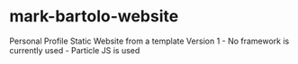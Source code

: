 # mark-bartolo-website
Personal Profile Static Website from a template 
Version 1 - No framework is currently used
          - Particle JS is used